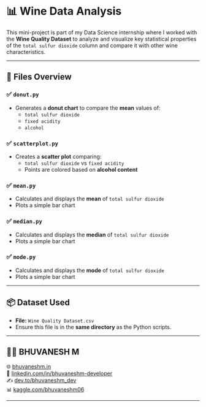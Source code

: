 # 📊 Wine Data Analysis

This mini-project is part of my Data Science internship where I worked with the **Wine Quality Dataset** to analyze and visualize key statistical properties of the `total sulfur dioxide` column and compare it with other wine characteristics.

---

## 📁 Files Overview

### ✅ `donut.py`
- Generates a **donut chart** to compare the **mean** values of:
  - `total sulfur dioxide`
  - `fixed acidity`
  - `alcohol`

### ✅ `scatterplot.py`
- Creates a **scatter plot** comparing:
  - `total sulfur dioxide` vs `fixed acidity`
  - Points are colored based on **alcohol content**

### ✅ `mean.py`
- Calculates and displays the **mean** of `total sulfur dioxide`
- Plots a simple bar chart

### ✅ `median.py`
- Calculates and displays the **median** of `total sulfur dioxide`
- Plots a simple bar chart

### ✅ `mode.py`
- Calculates and displays the **mode** of `total sulfur dioxide`
- Plots a simple bar chart

---

## 📦 Dataset Used

- **File:** `Wine Quality Dataset.csv`
- Ensure this file is in the **same directory** as the Python scripts.

---
## 🙋‍♂️ BHUVANESH M 
 
🌐 [bhuvaneshm.in](https://bhuvaneshm.in)   
🔗 [linkedin.com/in/bhuvaneshm-developer](https://www.linkedin.com/in/bhuvaneshm-developer)   
✍️ [dev.to/bhuvaneshm\_dev](https://dev.to/bhuvaneshm_dev)   
📊 [kaggle.com/bhuvaneshm06](https://www.kaggle.com/bhuvaneshm06)    

---
